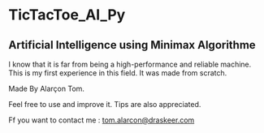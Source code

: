 # TicTacToe_AI_Py
## Artificial Intelligence using Minimax Algorithme

I know that it is far from being a high-performance and reliable machine. 
This is my first experience in this field. It was made from scratch.

Made By Alarçon Tom.

Feel free to use and improve it.
Tips are also appreciated.

Ff you want to contact me : tom.alarcon@draskeer.com
